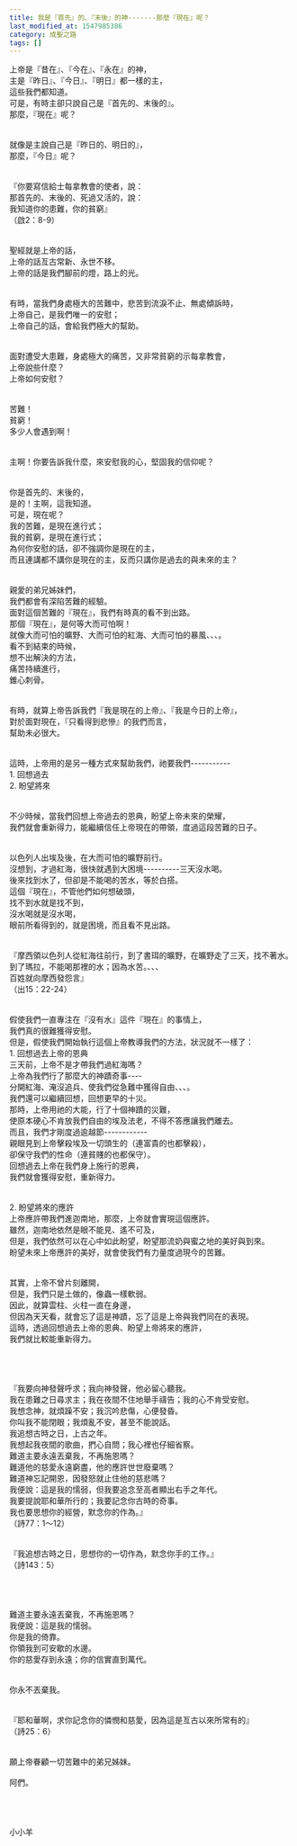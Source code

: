 ```yaml
---
title: 我是『首先』的、『末後』的神-------那麼『現在』呢？
last_modified_at: 1547985386
category: 成聖之路
tags: []
---
```


<p>上帝是『昔在』、『今在』、『永在』的神，<br/>主是『昨日』、『今日』、『明日』都一樣的主，<br/>這些我們都知道。<br/><!--more-->可是，有時主卻只說自己是『首先的、末後的』。<br/>那麼，『現在』呢？<br/><br/><br/>就像是主說自己是『昨日的、明日的』，<br/>那麼，『今日』呢？<br/><br/><br/>『你要寫信給士每拿教會的使者，說：<br/>那首先的、末後的、死過又活的，說：<br/>我知道你的患難，你的貧窮』<br/>（啟2：8-9）<br/><br/><br/>聖經就是上帝的話，<br/>上帝的話亙古常新、永世不移。<br/>上帝的話是我們腳前的燈，路上的光。<br/><br/><br/>有時，當我們身處極大的苦難中，悲苦到流淚不止、無處傾訴時，<br/>上帝自己，是我們唯一的安慰；<br/>上帝自己的話，會給我們極大的幫助。<br/><br/><br/>面對遭受大患難，身處極大的痛苦，又非常貧窮的示每拿教會，<br/>上帝說些什麼？<br/>上帝如何安慰？<br/><br/><br/>苦難！<br/>貧窮！<br/>多少人會遇到啊！<br/><br/><br/>主啊！你要告訴我什麼，來安慰我的心，堅固我的信仰呢？<br/><br/><br/>你是首先的、末後的，<br/>是的！主啊，這我知道。<br/>可是，現在呢？<br/>我的苦難，是現在進行式；<br/>我的貧窮，是現在進行式；<br/>為何你安慰的話，卻不強調你是現在的主，<br/>而且連講都不講你是現在的主，反而只講你是過去的與未來的主？<br/><br/><br/>親愛的弟兄姊妹們，<br/>我們都會有深陷苦難的經驗。<br/>面對這個苦難的『現在』，我們有時真的看不到出路。<br/>那個『現在』，是何等大而可怕啊！<br/>就像大而可怕的曠野、大而可怕的紅海、大而可怕的暴風、、、。<br/>看不到結束的時候，<br/>想不出解決的方法，<br/>痛苦持續進行，<br/>錐心刺骨。<br/><br/><br/>有時，就算上帝告訴我們『我是現在的上帝』、『我是今日的上帝』，<br/>對於面對現在，『只看得到悲慘』的我們而言，<br/>幫助未必很大。<br/><br/><br/>這時，上帝用的是另一種方式來幫助我們，祂要我們-----------<br/>1.	回想過去<br/>2.	盼望將來<br/><br/><br/>不少時候，當我們回想上帝過去的恩典，盼望上帝未來的榮耀，<br/>我們就會重新得力，能繼續信任上帝現在的帶領，度過這段苦難的日子。<br/><br/><br/>以色列人出埃及後，在大而可怕的曠野前行。<br/>沒想到，才過紅海，很快就遇到大困境----------三天沒水喝。<br/>後來找到水了，但卻是不能喝的苦水，等於白搭。<br/>這個『現在』，不管他們如何想破頭，<br/>找不到水就是找不到，<br/>沒水喝就是沒水喝，<br/>眼前所看得到的，就是困境，而且看不見出路。<br/><br/><br/>『摩西領以色列人從紅海往前行，到了書珥的曠野，在曠野走了三天，找不著水。<br/>到了瑪拉，不能喝那裡的水；因為水苦。、、、<br/>百姓就向摩西發怨言』<br/>（出15：22-24）<br/><br/><br/>假使我們一直專注在『沒有水』這件『現在』的事情上，<br/>我們真的很難獲得安慰。<br/>但是，假使我們開始執行這個上帝教導我們的方法，狀況就不一樣了：<br/>1.	回想過去上帝的恩典<br/>三天前，上帝不是才帶我們過紅海嗎？<br/>上帝為我們行了那麼大的神蹟奇事----<br/>分開紅海、淹沒追兵、使我們從急難中獲得自由、、、。<br/>我們還可以繼續回想，回想更早的十災。<br/>那時，上帝用祂的大能，行了十個神蹟的災難，<br/>使原本硬心不肯放我們自由的埃及法老，不得不答應讓我們離去。<br/>而且，我們才剛度過逾越節------------<br/>親眼見到上帝擊殺埃及一切頭生的（連富貴的也都擊殺），<br/>卻保守我們的性命（連貧賤的也都保守）。<br/>回想過去上帝在我們身上施行的恩典，<br/>我們就會獲得安慰，重新得力。<br/><br/><br/>2.	盼望將來的應許<br/>上帝應許帶我們進迦南地，那麼，上帝就會實現這個應許。<br/>雖然，迦南地依然是眼不能見、遙不可及，<br/>但是，我們依然可以在心中如此盼望，盼望那流奶與蜜之地的美好與到來。<br/>盼望未來上帝應許的美好，就會使我們有力量度過現今的苦難。<br/><br/><br/>其實，上帝不曾片刻離開，<br/>但是，我們只是土做的，像蟲一樣軟弱。<br/>因此，就算雲柱、火柱一直在身邊，<br/>但因為天天看，就會忘了這是神蹟，忘了這是上帝與我們同在的表現。<br/>這時，透過回想過去上帝的恩典、盼望上帝將來的應許，<br/>我們就比較能重新得力。<br/><br/><br/><br/><br/>『我要向神發聲呼求；我向神發聲，他必留心聽我。<br/>我在患難之日尋求主；我在夜間不住地舉手禱告；我的心不肯受安慰。<br/>我想念神，就煩躁不安；我沉吟悲傷，心便發昏。<br/>你叫我不能閉眼；我煩亂不安，甚至不能說話。<br/>我追想古時之日，上古之年。<br/>我想起我夜間的歌曲，捫心自問；我心裡也仔細省察。<br/>難道主要永遠丟棄我，不再施恩嗎？<br/>難道他的慈愛永遠窮盡，他的應許世世廢棄嗎？<br/>難道神忘記開恩，因發怒就止住他的慈悲嗎？<br/>我便說：這是我的懦弱，但我要追念至高者顯出右手之年代。<br/>我要提說耶和華所行的；我要記念你古時的奇事。<br/>我也要思想你的經營，默念你的作為。』<br/>（詩77：1～12）<br/><br/><br/>『我追想古時之日，思想你的一切作為，默念你手的工作。』<br/>（詩143：5）<br/><br/><br/><br/><br/>難道主要永遠丟棄我，不再施恩嗎？<br/>我便說：這是我的懦弱。<br/>你是我的倚靠。<br/>你領我到可安歇的水邊。<br/>你的慈愛存到永遠；你的信實直到萬代。<br/><br/><br/>你永不丟棄我。<br/><br/><br/>『耶和華啊，求你記念你的憐憫和慈愛，因為這是亙古以來所常有的』<br/>（詩25：6）<br/><br/><br/>願上帝眷顧一切苦難中的弟兄姊妹。<br/><br/>阿們。<br/><br/><br/><br/><br/>小小羊<br/><br/><br/><br/></p>